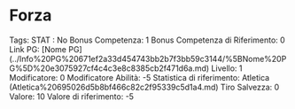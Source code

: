 # Forza

Tags: STAT
: No
Bonus Competenza: 1
Bonus Competenza di Riferimento: 0
Link PG: [Nome PG] (../Info%20PG%20671ef2a33d454743bb2b7f3bb59c3144/%5BNome%20PG%5D%20e3075927cf4c4c3e8c8385cb2f471d6a.md)
Livello: 1
Modificatore: 0
Modificatore  Abilità: -5
Statistica di riferimento: Atletica (Atletica%20695026d5b8bf466c82c2f95339c5d1a4.md)
Tiro Salvezza: 0
Valore: 10
Valore di riferimento: -5